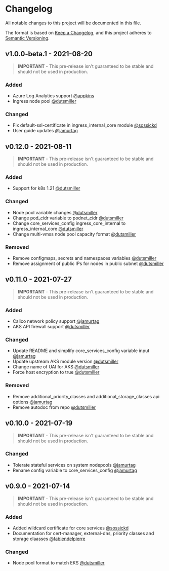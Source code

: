 # Changelog

All notable changes to this project will be documented in this file.

The format is based on [Keep a Changelog](https://keepachangelog.com/en/1.0.0/),
and this project adheres to [Semantic Versioning](https://semver.org/spec/v2.0.0.html).

## v1.0.0-beta.1 - 2021-08-20

> **IMPORTANT** - This pre-release isn't guaranteed to be stable and should not be used in production.

### Added
- Azure Log Analytics support [@appkins](url)
- Ingress node pool [@dutsmiller](url)

### Changed
- Fix default-ssl-certificate in ingress_internal_core module [@sossickd](url)
- User guide updates [@jamurtag](url)

## v0.12.0 - 2021-08-11

> **IMPORTANT** - This pre-release isn't guaranteed to be stable and should not be used in production.

### Added
- Support for k8s 1.21 [@dutsmiller](url)

### Changed
- Node pool variable changes [@dutsmiller](url)
- Change pod_cidr variable to podnet_cidr [@dutsmiller](url) 
- Change core_services_config ingress_core_internal to ingress_internal_core [@dutsmiller](url)
- Change multi-vmss node pool capacity format [@dutsmiller](url)

### Removed
- Remove configmaps, secrets and namespaces variables [@dutsmiller](url)
- Remove assignment of public IPs for nodes in public subnet [@dutsmiller](url)

## v0.11.0 - 2021-07-27

> **IMPORTANT** - This pre-release isn't guaranteed to be stable and should not be used in production.

### Added
- Calico network policy support [@jamurtag](url)
- AKS API firewall support [@dutsmiller](url)

### Changed
- Update README and simplify core_services_config variable input [@jamurtag](url)
- Update upstream AKS module version [@dutsmiller](url)
- Change name of UAI for AKS [@dutsmiller](url)
- Force host encryption to true [@dutsmiller](url)
 
 ### Removed
- Remove additional_priority_classes and additional_storage_classes api options [@jamurtag](url)
- Remove autodoc from repo [@dutsmiller](url)

## v0.10.0 - 2021-07-19

> **IMPORTANT** - This pre-release isn't guaranteed to be stable and should not be used in production.

### Changed
- Tolerate stateful services on system nodepools [@jamurtag](url)
- Rename config variable to core_services_config [@jamurtag](url)

## v0.9.0 - 2021-07-14

> **IMPORTANT** - This pre-release isn't guaranteed to be stable and should not be used in production.

### Added
- Added wildcard certificate for core services [@sossickd](url)
- Documentation for cert-manager, external-dns, priority classes and storage claasses [@fabiendelpierre](url)

### Changed
- Node pool format to match EKS [@dutsmiller](url)